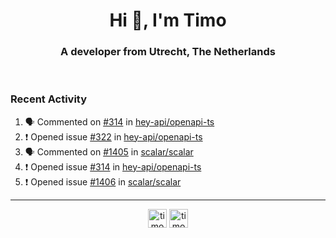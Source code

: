 <h1 align="center">Hi 👋, I'm Timo</h1>
<h3 align="center">A developer from Utrecht, The Netherlands</h3>
<br/>
<!-- https://github.com/rahuldkjain/github-profile-readme-generator --!>

<!--  <p align="left"><img src="https://github-readme-stats.vercel.app/api?username=timoglastra&show_icons=true&count_private=true&" alt="timoglastra" /></p> --!>

<!--
Github language stats
<p align="left"><img src="https://github-readme-stats.vercel.app/api/top-langs/?username=timoglastra&layout=compact" alt="timoglastra" /><p>
-->

<!-- Codestats language stats -->
<!-- <p align="left"><img src="https://codestats-readme.vercel.app/api/top-langs/?username=timoglastra&layout=compact&language_count=12" alt="timoglastra" /><p>    --!>
  
<h3>Recent Activity</h3>

<!--START_SECTION:activity-->
1. 🗣 Commented on [#314](https://github.com/hey-api/openapi-ts/issues/314#issuecomment-2045862491) in [hey-api/openapi-ts](https://github.com/hey-api/openapi-ts)
2. ❗ Opened issue [#322](https://github.com/hey-api/openapi-ts/issues/322) in [hey-api/openapi-ts](https://github.com/hey-api/openapi-ts)
3. 🗣 Commented on [#1405](https://github.com/scalar/scalar/issues/1405#issuecomment-2045841208) in [scalar/scalar](https://github.com/scalar/scalar)
4. ❗ Opened issue [#314](https://github.com/hey-api/openapi-ts/issues/314) in [hey-api/openapi-ts](https://github.com/hey-api/openapi-ts)
5. ❗ Opened issue [#1406](https://github.com/scalar/scalar/issues/1406) in [scalar/scalar](https://github.com/scalar/scalar)
<!--END_SECTION:activity-->

---

<p align="center">
<a href="https://twitter.com/timoglastra" target="blank"><img align="center" src="https://cdn.jsdelivr.net/npm/simple-icons@3.0.1/icons/twitter.svg" alt="timoglastra" height="30" width="30" /></a>
<a href="https://linkedin.com/in/timoglastra" target="blank"><img align="center" src="https://cdn.jsdelivr.net/npm/simple-icons@3.0.1/icons/linkedin.svg" alt="timoglastra" height="30" width="30" /></a>
</p>



